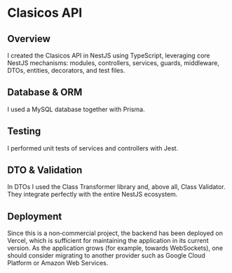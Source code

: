 # Clasicos API

## Overview  
I created the Clasicos API in NestJS using TypeScript, leveraging core NestJS mechanisms: modules, controllers, services, guards, middleware, DTOs, entities, decorators, and test files.

## Database & ORM  
I used a MySQL database together with Prisma.

## Testing  
I performed unit tests of services and controllers with Jest.

## DTO & Validation  
In DTOs I used the Class Transformer library and, above all, Class Validator. They integrate perfectly with the entire NestJS ecosystem.

## Deployment  
Since this is a non‑commercial project, the backend has been deployed on Vercel, which is sufficient for maintaining the application in its current version. As the application grows (for example, towards WebSockets), one should consider migrating to another provider such as Google Cloud Platform or Amazon Web Services.